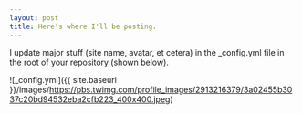 ```yaml
---
layout: post
title: Here's where I'll be posting. 
---
```


I update major stuff (site name, avatar, et cetera) in the _config.yml file in the root of your repository (shown below).

![_config.yml]({{ site.baseurl }}/images/https://pbs.twimg.com/profile_images/2913216379/3a02455b3037c20bd94532eba2cfb223_400x400.jpeg)
